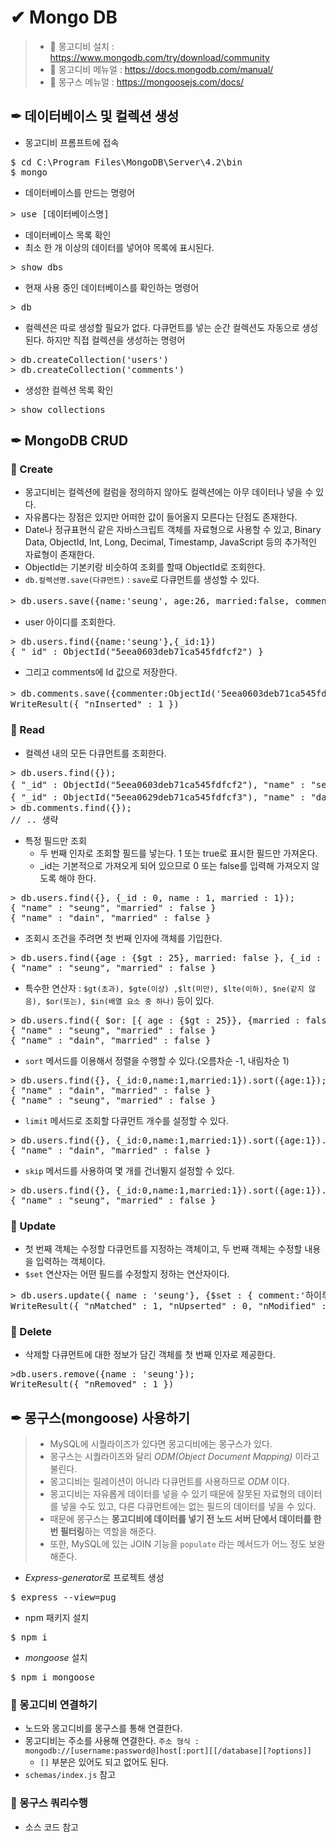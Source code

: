 # ✔ Mongo DB
> - 📌 몽고디비 설치 : https://www.mongodb.com/try/download/community
> - 📌 몽고디비 메뉴얼 : https://docs.mongodb.com/manual/
> - 📌 몽구스 메뉴얼 : https://mongoosejs.com/docs/

## ✒ 데이터베이스 및 컬렉션 생성
- 몽고디비 프롬프트에 접속
<pre>
$ cd C:\Program Files\MongoDB\Server\4.2\bin
$ mongo
</pre>

- 데이터베이스를 만드는 명령어
<pre>
> use [데이터베이스명]
</pre>

- 데이터베이스 목록 확인
- 최소 한 개 이상의 데이터를 넣어야 목록에 표시된다.
<pre>
> show dbs
</pre>

- 현재 사용 중인 데이터베이스를 확인하는 명령어
<pre>
> db
</pre>

- 컬렉션은 따로 생성할 필요가 없다. 다큐먼트를 넣는 순간 컬렉션도 자동으로 생성된다. 하지만 직접 컬렉션을 생성하는 명령어
<pre>
> db.createCollection('users')
> db.createCollection('comments')
</pre>

- 생성한 컬렉션 목록 확인
<pre>
> show collections
</pre>

## ✒ MongoDB CRUD

### 🔶 Create
- 몽고디비는 컬렉션에 컬럼을 정의하지 않아도 컬렉션에는 아무 데이터나 넣을 수 있다.
- 자유롭다는 장점은 있지만 어떠한 값이 들어올지 모른다는 단점도 존재한다.
- Date나 정규표현식 같은 자바스크립트 객체를 자료형으로 사용할 수 있고, Binary Data, ObjectId, Int, Long, Decimal, Timestamp, JavaScript 등의 추가적인 자료형이 존재한다.
- ObjectId는 기본키랑 비슷하여 조회를 할때 ObjectId로 조회한다.
- `db.컬렉션명.save(다큐먼트)` : `save`로 다큐먼트를 생성할 수 있다.
<pre>
> db.users.save({name:'seung', age:26, married:false, comment:'안녕하세요.', createdAt:new Date()});
</pre>
- user 아이디를 조회한다.
<pre>
> db.users.find({name:'seung'},{_id:1})
{ "_id" : ObjectId("5eea0603deb71ca545fdfcf2") }
</pre>
- 그리고 comments에 Id 값으로 저장한다.
<pre>
> db.comments.save({commenter:ObjectId('5eea0603deb71ca545fdfcf2'), comment: '안녕하세요.',createdAt:new Date()});
WriteResult({ "nInserted" : 1 })
</pre>

### 🔶 Read
- 컬렉션 내의 모든 다큐먼트를 조회한다.
<pre>
> db.users.find({});
{ "_id" : ObjectId("5eea0603deb71ca545fdfcf2"), "name" : "seung", "age" : 26, "married" : false, "comment" : "안녕하세요.", "createdAt" : ISODate("2020-06-17T12:01:07.775Z") }
{ "_id" : ObjectId("5eea0629deb71ca545fdfcf3"), "name" : "dain", "age" : 22, "married" : false, "comment" : "안녕", "createdAt" : ISODate("2020-06-17T12:01:45.455Z") }
> db.comments.find({});
// .. 생략
</pre>

- 특정 필드만 조회
  - 두 번째 인자로 조회할 필드를 넣는다. 1 또는 true로 표시한 필드만 가져온다.
  - _id는 기본적으로 가져오게 되어 있으므로 0 또는 false를 입력해 가져오지 않도록 해야 한다.
<pre>
> db.users.find({}, {_id : 0, name : 1, married : 1});
{ "name" : "seung", "married" : false }
{ "name" : "dain", "married" : false }
</pre>
- 조회시 조건을 주려면 첫 번째 인자에 객체를 기입한다.
<pre>
> db.users.find({age : {$gt : 25}, married: false }, {_id : 0, name : 1, married : 1});
{ "name" : "seung", "married" : false }
</pre>

- 특수한 연산자 : `$gt(초과), $gte(이상) ,$lt(미만), $lte(이하), $ne(같지 않음), $or(또는), $in(배열 요소 중 하나)` 등이 있다.
<pre>
> db.users.find({ $or: [{ age : {$gt : 25}}, {married : false }]}, {_id : 0,name : 1,married : 1});
{ "name" : "seung", "married" : false }
{ "name" : "dain", "married" : false }
</pre>

- `sort` 메서드를 이용해서 정렬을 수행할 수 있다.(오름차순 -1, 내림차순 1)
<pre>
> db.users.find({}, {_id:0,name:1,married:1}).sort({age:1});
{ "name" : "dain", "married" : false }
{ "name" : "seung", "married" : false }
</pre>

- `limit` 메서드로 조회할 다큐먼트 개수를 설정할 수 있다.
<pre>
> db.users.find({}, {_id:0,name:1,married:1}).sort({age:1}).limit(1);
{ "name" : "dain", "married" : false }
</pre>
- `skip` 메서드를 사용하여 몇 개를 건너뛸지 설정할 수 있다.
<pre>
> db.users.find({}, {_id:0,name:1,married:1}).sort({age:1}).limit(1).skip(1);
{ "name" : "seung", "married" : false }
</pre>

### 🔶 Update
- 첫 번째 객체는 수정할 다큐먼트를 지정하는 객체이고, 두 번째 객체는 수정할 내용을 입력하는 객체이다.
- `$set` 연산자는 어떤 필드를 수정할지 정하는 연산자이다.
<pre>
> db.users.update({ name : 'seung'}, {$set : { comment:'하이루'}});
WriteResult({ "nMatched" : 1, "nUpserted" : 0, "nModified" : 1 })
</pre>

### 🔶 Delete
- 삭제할 다큐먼트에 대한 정보가 담긴 객체를 첫 번째 인자로 제공한다.
<pre>
>db.users.remove({name : 'seung'});
WriteResult({ "nRemoved" : 1 })
</pre>

## ✒ 몽구스(mongoose) 사용하기
> - MySQL에 시퀄라이즈가 있다면 몽고디비에는 몽구스가 있다.
> - 몽구스는 시퀄라이즈와 달리 *ODM(Object Document Mapping)* 이라고 불린다.
> - 몽고디비는 릴레이션이 아니라 다큐먼트를 사용하므로 *ODM* 이다.
> - 몽고디비는 자유롭게 데이터를 넣을 수 있기 때문에 잘못된 자료형의 데이터를 넣을 수도 있고, 다른 다큐먼트에는 없는 필드의 데이터를 넣을 수 있다.
> - 때문에 몽구스는 **몽고디비에 데이터를 넣기 전 노드 서버 단에서 데이터를 한 번 필터링**하는 역할을 해준다.
> - 또한, MySQL에 있는 JOIN 기능을 `populate` 라는 메서드가 어느 정도 보완해준다.

- *Express-generator*로 프로젝트 생성
<pre>$ express --view=pug</pre>
- npm 패키지 설치
<pre>$ npm i</pre>
- *mongoose* 설치
<pre>$ npm i mongoose</pre>

### 🔸 몽고디비 연결하기
- 노드와 몽고디비를 몽구스를 통해 연결한다.
- 몽고디비는 주소를 사용해 연결한다. `주소 형식 : mongodb://[username:password@]host[:port][[/database][?options]]`
  - `[]` 부분은 있어도 되고 없어도 된다.
- `schemas/index.js` 참고

### 🔸 몽구스 쿼리수행
- 소스 코드 참고
